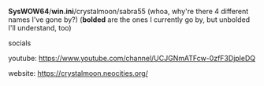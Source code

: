 **SysWOW64**/**win.ini**/crystalmoon/sabra55 (whoa, why're there 4 different names I've gone by?) (**bolded** are the ones I currently go by, but unbolded I'll understand, too)

socials

youtube: https://www.youtube.com/channel/UCJGNmATFcw-0zfF3DjpleDQ

website: https://crystalmoon.neocities.org/
